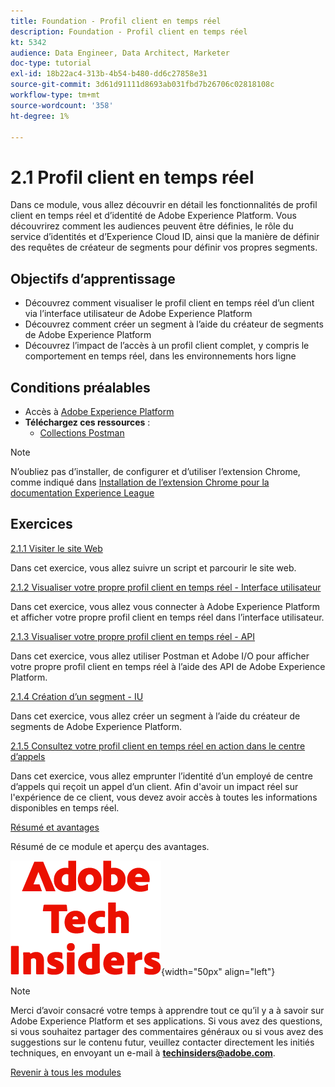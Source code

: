 ```yaml
---
title: Foundation - Profil client en temps réel
description: Foundation - Profil client en temps réel
kt: 5342
audience: Data Engineer, Data Architect, Marketer
doc-type: tutorial
exl-id: 18b22ac4-313b-4b54-b480-dd6c27858e31
source-git-commit: 3d61d91111d8693ab031fbd7b26706c02818108c
workflow-type: tm+mt
source-wordcount: '358'
ht-degree: 1%

---
```


# 2.1 Profil client en temps réel

Dans ce module, vous allez découvrir en détail les fonctionnalités de profil client en temps réel et d’identité de Adobe Experience Platform. Vous découvrirez comment les audiences peuvent être définies, le rôle du service d’identités et d’Experience Cloud ID, ainsi que la manière de définir des requêtes de créateur de segments pour définir vos propres segments.

## Objectifs d’apprentissage

- Découvrez comment visualiser le profil client en temps réel d’un client via l’interface utilisateur de Adobe Experience Platform
- Découvrez comment créer un segment à l’aide du créateur de segments de Adobe Experience Platform
- Découvrez l’impact de l’accès à un profil client complet, y compris le comportement en temps réel, dans les environnements hors ligne

## Conditions préalables

- Accès à [Adobe Experience Platform](https://experience.adobe.com/platform)
- **Téléchargez ces ressources** :
   - [Collections Postman](./../../../../assets/postman/postman_profile.zip)

>[!NOTE]
>
>N’oubliez pas d’installer, de configurer et d’utiliser l’extension Chrome, comme indiqué dans [Installation de l’extension Chrome pour la documentation Experience League](../../../getting-started/gettingstarted/ex1.md)

## Exercices

[2.1.1 Visiter le site Web](./ex1.md)

Dans cet exercice, vous allez suivre un script et parcourir le site web.

[2.1.2 Visualiser votre propre profil client en temps réel - Interface utilisateur](./ex2.md)

Dans cet exercice, vous allez vous connecter à Adobe Experience Platform et afficher votre propre profil client en temps réel dans l’interface utilisateur.

[2.1.3 Visualiser votre propre profil client en temps réel - API](./ex3.md)

Dans cet exercice, vous allez utiliser Postman et Adobe I/O pour afficher votre propre profil client en temps réel à l’aide des API de Adobe Experience Platform.

[2.1.4 Création d’un segment - IU](./ex4.md)

Dans cet exercice, vous allez créer un segment à l’aide du créateur de segments de Adobe Experience Platform.

[2.1.5 Consultez votre profil client en temps réel en action dans le centre d’appels](./ex5.md)

Dans cet exercice, vous allez emprunter l’identité d’un employé de centre d’appels qui reçoit un appel d’un client. Afin d&#39;avoir un impact réel sur l&#39;expérience de ce client, vous devez avoir accès à toutes les informations disponibles en temps réel.

[Résumé et avantages](./summary.md)

Résumé de ce module et aperçu des avantages.

![Insiders de la technologie ](./../../../../assets/images/techinsiders.png){width="50px" align="left"}

>[!NOTE]
>
>Merci d’avoir consacré votre temps à apprendre tout ce qu’il y a à savoir sur Adobe Experience Platform et ses applications. Si vous avez des questions, si vous souhaitez partager des commentaires généraux ou si vous avez des suggestions sur le contenu futur, veuillez contacter directement les initiés techniques, en envoyant un e-mail à **techinsiders@adobe.com**.

[Revenir à tous les modules](./../../../../overview.md)
